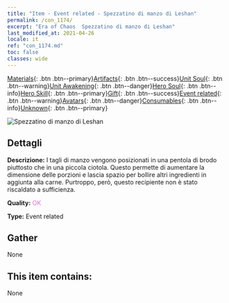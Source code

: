 ```yaml
---
title: "Item - Event related - Spezzatino di manzo di Leshan"
permalink: /con_1174/
excerpt: "Era of Chaos  Spezzatino di manzo di Leshan"
last_modified_at: 2021-04-26
locale: it
ref: "con_1174.md"
toc: false
classes: wide
---
```

 [Materials](/ItemsIT/){: .btn .btn--primary}[Artifacts](/ItemsIT/Artifacts/){: .btn .btn--success}[Unit Soul](/ItemsIT/UnitSoul/){: .btn .btn--warning}[Unit Awakening](/ItemsIT/UnitAwakening/){: .btn .btn--danger}[Hero Soul](/ItemsIT/HeroSoul/){: .btn .btn--info}[Hero Skill](/ItemsIT/HeroSkill/){: .btn .btn--primary}[Gift](/ItemsIT/Gift/){: .btn .btn--success}[Event related](/ItemsIT/Events/){: .btn .btn--warning}[Avatars](/ItemsIT/Avatars/){: .btn .btn--danger}[Consumables](/ItemsIT/Consumables/){: .btn .btn--info}[Unknown](/ItemsIT/Unknown/){: .btn .btn--primary}

 ![Spezzatino di manzo di Leshan](/images/t/i_81511221.png)

## Dettagli
 **Descrizione:** I tagli di manzo vengono posizionati in una pentola di brodo piuttosto che in una piccola ciotola. Questo permette di aumentare la dimensione delle porzioni e lascia spazio per bollire altri ingredienti in aggiunta alla carne. Purtroppo, però, questo recipiente non è stato riscaldato a sufficienza.

 **Quality:** <span style="color: #DA70D6">OK</span>

 **Type:** Event related

## Gather

  None

## This item contains:

  None

